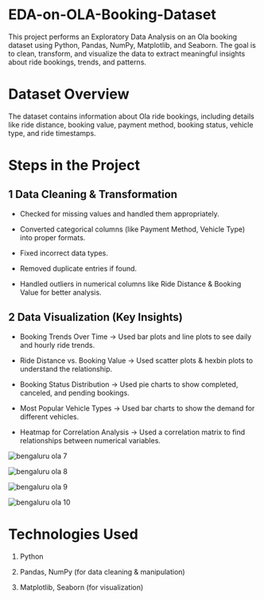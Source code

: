 # EDA-on-OLA-Booking-Dataset
This project performs an Exploratory Data Analysis on an Ola booking dataset using Python, Pandas, NumPy, Matplotlib, and Seaborn. The goal is to clean, transform, and visualize the data to extract meaningful insights about ride bookings, trends, and patterns.

# Dataset Overview
The dataset contains information about Ola ride bookings, including details like ride distance, booking value, payment method, booking status, vehicle type, and ride timestamps.

# Steps in the Project

## 1 Data Cleaning & Transformation

- Checked for missing values and handled them appropriately.

- Converted categorical columns (like Payment Method, Vehicle Type) into proper formats.

- Fixed incorrect data types.

- Removed duplicate entries if found.

- Handled outliers in numerical columns like Ride Distance & Booking Value for better analysis.


## 2 Data Visualization (Key Insights)

- Booking Trends Over Time → Used bar plots and line plots to see daily and hourly ride trends.

- Ride Distance vs. Booking Value → Used scatter plots & hexbin plots to understand the relationship.

- Booking Status Distribution → Used pie charts to show completed, canceled, and pending bookings.

- Most Popular Vehicle Types → Used bar charts to show the demand for different vehicles.

- Heatmap for Correlation Analysis → Used a correlation matrix to find relationships between numerical variables.


![bengaluru ola 7](https://github.com/user-attachments/assets/423b4110-72a1-416b-ad5c-9da6f0016408)

![bengaluru ola 8](https://github.com/user-attachments/assets/ae894bf5-7165-48ab-9f88-ebe78aa12ce7)

![bengaluru ola 9](https://github.com/user-attachments/assets/e11ab838-b4ff-4aae-a2a9-613b0634b63a)

![bengaluru  ola 10](https://github.com/user-attachments/assets/d8e57363-4c80-4a19-a221-b6ca0c07ee82)


# Technologies Used

1. Python

2. Pandas, NumPy (for data cleaning & manipulation)

3. Matplotlib, Seaborn (for visualization)
